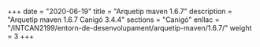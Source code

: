 +++
date        = "2020-06-19"
title       = "Arquetip maven 1.6.7"
description = "Arquetip maven 1.6.7 Canigó 3.4.4"
sections    = "Canigó"
enllac		= "/INTCAN2199/entorn-de-desenvolupament/arquetip-maven/1.6.7/"
weight		= 3
+++
